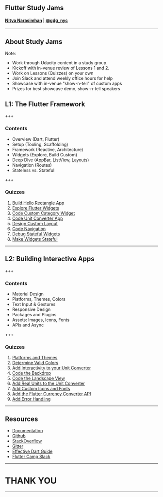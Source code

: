 ## Flutter Study Jams
#### [Nitya Narasimhan](https://twitter.com/nitya) | [@gdg_nyc](https://twitter.com/gdg_nyc)

---
## About Study Jams

Note:

 * Work through Udacity content in a study group.
 * Kickoff with in-venue review of Lessons 1 and 2.
 * Work on Lessons (Quizzes) on your own
 * Join Slack and attend weekly office hours for help
 * Showcase with in-venue "show-n-tell" of custom apps
 * Prizes for best showcase demo, show-n-tell speakers


## L1: The Flutter Framework

+++ 

### Contents

 * Overview (Dart, Flutter)
 * Setup (Tooling, Scaffolding)
 * Framework (Reactive, Architecture)
 * Widgets (Explore, Build Custom)
 * Deep Dive (AppBar, ListView, Layouts)
 * Navigation (Routes)
 * Stateless vs. Stateful

+++ 

### Quizzes

 1. [Build Hello Rectangle App](https://classroom.udacity.com/courses/ud905/lessons/92a39eec-0c04-4d98-b47f-c884b9cd5a3b/concepts/758dd698-3841-4c64-8950-4e067a67eff0)
 2. [Explore Flutter Widgets](https://classroom.udacity.com/courses/ud905/lessons/92a39eec-0c04-4d98-b47f-c884b9cd5a3b/concepts/61c7665b-1214-418c-ab55-394a62010b73)
 3. [Code Custom Category Widget](https://classroom.udacity.com/courses/ud905/lessons/92a39eec-0c04-4d98-b47f-c884b9cd5a3b/concepts/434cfc1b-b9d4-4ff9-a723-38b4e5cfaae4)
 4. [Code Unit Converter App](https://classroom.udacity.com/courses/ud905/lessons/92a39eec-0c04-4d98-b47f-c884b9cd5a3b/concepts/a253cee9-7f83-4fbf-b00f-1b82621a0853)
 5. [Design Custom Layout](https://classroom.udacity.com/courses/ud905/lessons/92a39eec-0c04-4d98-b47f-c884b9cd5a3b/concepts/1ecf3d12-1add-479a-a31a-133577dfa3cc)
 6. [Code Navigation](https://classroom.udacity.com/courses/ud905/lessons/92a39eec-0c04-4d98-b47f-c884b9cd5a3b/concepts/dffcca3e-44bc-4e42-9b05-8c82018a0e02)
 7. [Debug Stateful Widgets](https://classroom.udacity.com/courses/ud905/lessons/92a39eec-0c04-4d98-b47f-c884b9cd5a3b/concepts/ff260299-0396-4943-a595-024ff9df69a7)
 8. [Make Widgets Stateful](https://classroom.udacity.com/courses/ud905/lessons/92a39eec-0c04-4d98-b47f-c884b9cd5a3b/concepts/1fd70fa7-0b9e-448b-ba90-0f62edd5133f)

---

## L2: Building Interactive Apps

+++ 
### Contents

 * Material Design
 * Platforms, Themes, Colors
 * Text Input & Gestures
 * Responsive Design
 * Packages and Plugins
 * Assets: Images, Icons, Fonts
 * APIs and Async

+++ 

### Quizzes

 1. [Platforms and Themes](https://classroom.udacity.com/courses/ud905/lessons/34b4084a-8d2c-4096-a5fc-2bcf0721a7d4/concepts/d2ab510e-c040-4b70-b2c0-498cb22c5306)
 2. [Determine Valid Colors](https://classroom.udacity.com/courses/ud905/lessons/34b4084a-8d2c-4096-a5fc-2bcf0721a7d4/concepts/48a73d2d-1a60-4444-ad2e-91fce9dbaf66)
 3. [Add Interactivity to your Unit Converter](https://classroom.udacity.com/courses/ud905/lessons/34b4084a-8d2c-4096-a5fc-2bcf0721a7d4/concepts/e7185501-ff16-4f10-bea2-1eaa7f3fe72c)
 4. [Code the Backdrop](https://classroom.udacity.com/courses/ud905/lessons/34b4084a-8d2c-4096-a5fc-2bcf0721a7d4/concepts/47efdf7b-263d-4ff0-9004-1ef9b73b6697)
 5. [Code the Landscape View](https://classroom.udacity.com/courses/ud905/lessons/34b4084a-8d2c-4096-a5fc-2bcf0721a7d4/concepts/9f00a3b4-770c-42ce-8728-2fc3ba582813)
 6. [Add Real Units to the Unit Converter](https://classroom.udacity.com/courses/ud905/lessons/34b4084a-8d2c-4096-a5fc-2bcf0721a7d4/concepts/94140030-682d-489b-baa4-0489a542f763)
 7. [Add Custom Icons and Fonts](https://classroom.udacity.com/courses/ud905/lessons/34b4084a-8d2c-4096-a5fc-2bcf0721a7d4/concepts/a26eb417-c4c9-45dd-9912-634bdd0fac3b)
 8. [Add the Flutter Currency Converter API](https://classroom.udacity.com/courses/ud905/lessons/34b4084a-8d2c-4096-a5fc-2bcf0721a7d4/concepts/cfee8141-09c3-498d-b2ba-71af41fbda7d)
 9. [Add Error Handling](https://classroom.udacity.com/courses/ud905/lessons/34b4084a-8d2c-4096-a5fc-2bcf0721a7d4/concepts/edd20566-314f-468e-ba7e-e13e7c7f4667)

---

## Resources

 * [Documentation](https://docs.flutter.io/)
 * [Github](https://github.com/flutter/flutter)
 * [StackOverflow](https://stackoverflow.com/questions/tagged/flutter)
 * [Gitter](https://gitter.im/flutter/flutter)
 * [Effective Dart Guide](https://www.dartlang.org/guides/language/effective-dart)
 * [Flutter Camp Slack](https://flutter-camp.slack.com)


---

# THANK YOU

---
